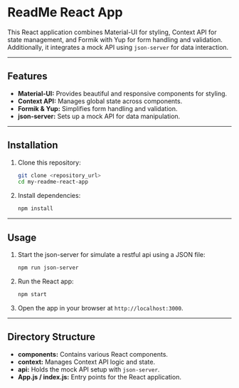 # ReadMe React App

This React application combines Material-UI for styling, Context API for state management, and Formik with Yup for form handling and validation. Additionally, it integrates a mock API using `json-server` for data interaction.

---

## Features

- **Material-UI:** Provides beautiful and responsive components for styling.
- **Context API:** Manages global state across components.
- **Formik & Yup:** Simplifies form handling and validation.
- **json-server:** Sets up a mock API for data manipulation.

---

## Installation

1. Clone this repository:

    ```bash
    git clone <repository_url>
    cd my-readme-react-app
    ```

2. Install dependencies:

    ```bash
    npm install
    ```

---

## Usage

1. Start the json-server for simulate a restful api using a JSON file:

    ```bash
    npm run json-server
    ```

2. Run the React app:

    ```bash
    npm start
    ```

3. Open the app in your browser at `http://localhost:3000`.

---

## Directory Structure


- **components:** Contains various React components.
- **context:** Manages Context API logic and state.
- **api:** Holds the mock API setup with `json-server`.
- **App.js / index.js:** Entry points for the React application.
